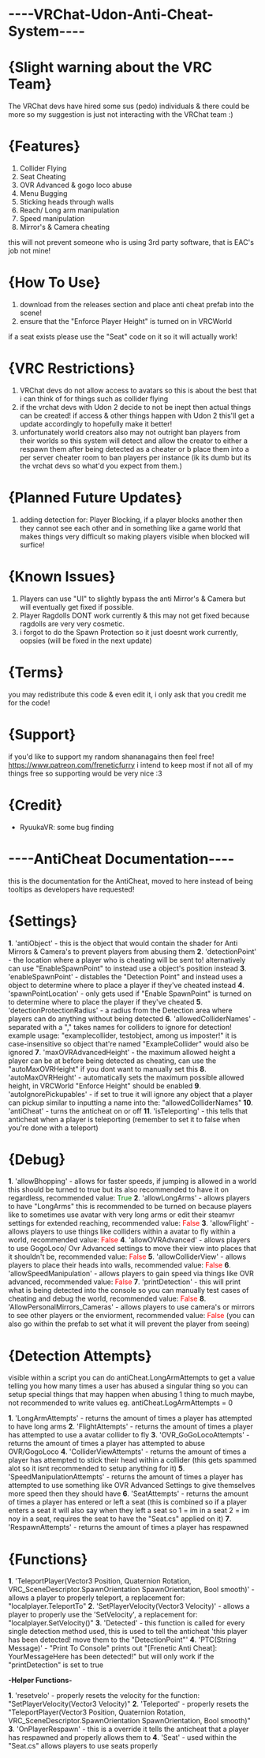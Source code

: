 # ----VRChat-Udon-Anti-Cheat-System----
# **{Slight warning about the VRC Team}**

The VRChat devs have hired some sus (pedo) individuals & there could be more so my suggestion is just not interacting with the VRChat team :)

# **{Features}**

1. Collider Flying
2. Seat Cheating
3. OVR Advanced & gogo loco abuse
4. Menu Bugging
5. Sticking heads through walls
6. Reach/ Long arm manipulation
7. Speed manipulation
8. Mirror's & Camera cheating

this will not prevent someone who is using 3rd party software, that is EAC's job not mine!

# **{How To Use}**

1. download from the releases section and place anti cheat prefab into the scene!
2. ensure that the "Enforce Player Height" is turned on in VRCWorld

if a seat exists please use the "Seat" code on it so it will actually work!

# **{VRC Restrictions}**

1. VRChat devs do not allow access to avatars so this is about the best that i can think of for things such as collider flying
2. if the vrchat devs with Udon 2 decide to not be inept then actual things can be created! if access & other things happen with Udon 2 this'll get a update accordingly to hopefully make it better!
3. unfortunately world creators also may not outright ban players from their worlds so this system will detect and allow the creator to either a respawn them after being detected as a cheater or b place them into a per server cheater room to ban players per instance (ik its dumb but its the vrchat devs so what'd you expect from them.)

# **{Planned Future Updates}**

1. adding detection for: Player Blocking, if a player blocks another then they cannot see each other and in something like a game world that makes things very difficult so making players visible when blocked will surfice!

# **{Known Issues}**

1. Players can use "UI" to slightly bypass the anti Mirror's & Camera but will eventually get fixed if possible.
2. Player Ragdolls DONT work currently & this may not get fixed because ragdolls are very very cosmetic.
3. i forgot to do the Spawn Protection so it just doesnt work currently, oopsies (will be fixed in the next update)

# **{Terms}**

you may redistribute this code & even edit it, i only ask that you credit me for the code!

# **{Support}**

if you'd like to support my random shananagains then feel free! https://www.patreon.com/freneticfurry
i intend to keep most if not all of my things free so supporting would be very nice :3

# **{Credit}**

- RyuukaVR: some bug finding

# **----AntiCheat Documentation----**

this is the documentation for the AntiCheat, moved to here instead of being tooltips as developers have requested!

# **{Settings}**

**1**. 'antiObject' - this is the object that would contain the shader for Anti Mirrors & Camera's to prevent players from abusing them
**2**. 'detectionPoint' - the location where a player who is cheating will be sent to! alternatively can use "EnableSpawnPoint" to instead use a object's position instead
**3**. 'enableSpawnPoint' - distables the "Detection Point" and instead uses a object to determine where to place a player if they've cheated instead
**4**. 'spawnPointLocation' - only gets used if "Enable SpawnPoint" is turned on to determine where to place the player if they've cheated
**5**. 'detectionProtectionRadius' - a radius from the Detection area where players can do anything without being detected
**6**. 'allowedColliderNames' - separated with a "," takes names for colliders to ignore for detection! example usage: "examplecollider, testobject, among us imposter!" it is case-insensitive so object that're named "ExampleCollider" would also be ignored
**7**. 'maxOVRAdvancedHeight' - the maximum allowed height a player can be at before being detected as cheating, can use the "autoMaxOVRHeight" if you dont want to manually set this
**8**. 'autoMaxOVRHeight' - automatically sets the maximum possible allowed height, in VRCWorld "Enforce Height" should be enabled
**9**. 'autoIgnorePickupables' - if set to true it will ignore any object that a player can pickup similar to inputting a name into the: "allowedColliderNames"
**10**. 'antiCheat' - turns the anticheat on or off
**11**. 'isTeleporting' - this tells that anticheat when a player is teleporting (remember to set it to false when you're done with a teleport)

# **{Debug}**

**1**. 'allowBhopping' - allows for faster speeds, if jumping is allowed in a world this should be turned to true but its also recommended to have it on regardless,  recommended value: <span style="color: green;">True</span>
**2**. 'allowLongArms' - allows players to have "LongArms" this is recommended to be turned on because players like to sometimes use avatar with very long arms or edit their steamvr settings for extended reaching,  recommended value: <span style="color: red;">False</span>
**3**. 'allowFlight' - allows players to use things like colliders within a avatar to fly within a world, recommended value: <span style="color: red;">False</span>
**4**. 'allowOVRAdvanced' - allows players to use GogoLoco/ Ovr Advanced settings to move their view into places that it shouldn't be,  recommended value: <span style="color: red;">False</span>
**5**. 'allowColliderView' - allows players to place their heads into walls, recommended value: <span style="color: red;">False</span>
**6**. 'allowSpeedManipulation' - allows players to gain speed via things like OVR advanced, recommended value: <span style="color: red;">False</span>
**7**. 'printDetection' - this will print what is being detected into the console so you can manually test cases of cheating and debug the world, recommended value: <span style="color: red;">False</span>
**8**. 'AllowPersonalMirrors_Cameras' - allows players to use camera's or mirrors to see other players or the enviorment, recommended value: <span style="color: red;">False</span> (you can also go within the prefab to set what it will prevent the player from seeing)

# **{Detection Attempts}**

visible within a script you can do antiCheat.LongArmAttempts to get a value telling you how many times a user has abused a singular thing so you can setup special things that may happen when abusing 1 thing to much maybe, not recommended to write values eg. antiCheat.LogArmAttempts = 0

**1**. 'LongArmAttempts' - returns the amount of times a player has attempted to have long arms
**2**. 'FlightAttempts' - returns the amount of times a player has attempted to use a avatar collider to fly
**3**. 'OVR_GoGoLocoAttempts' - returns the amount of times a player has attempted to abuse OVR/GogoLoco
**4**. 'ColliderViewAttempts' - returns the amount of times a player has attempted to stick their head within a collider (this gets spammed alot so it isnt recommended to setup anything for it)
**5**. 'SpeedManipulationAttempts' - returns the amount of times a player has attempted to use something like OVR Advanced Settings to give themselves more speed then they should have
**6**. 'SeatAttempts' - returns the amount of times a player has entered or left a seat (this is combined so if a player enters a seat it will also say when they left a seat so 1 = im in a seat 2 = im noy in a seat, requires the seat to have the "Seat.cs" applied on it)
**7**. 'RespawnAttempts' - returns the amount of times a player has respawned

# **{Functions}**

**1**. 'TeleportPlayer(Vector3 Position, Quaternion Rotation, VRC_SceneDescriptor.SpawnOrientation SpawnOrientation, Bool smooth)' - allows a player to properly teleport, a replacement for: "localplayer.TeleportTo"
**2**. 'SetPlayerVelocity(Vector3 Velocity)' - allows a player to properly use the 'SetVelocity', a replacement for: "localplayer.SetVelocity()"
**3**. 'Detected' - this function is called for every single detection method used, this is used to tell the anticheat 'this player has been detected! move them to the "DetectionPoint"'
**4**. 'PTC(String Message)' - "Print To Console" prints out "[Frenetic Anti Cheat]: YourMessageHere has been detected!" but will only work if the "printDetection" is set to true

**-Helper Functions-**

**1**. 'resetvelo' - properly resets the velocity for the function: "SetPlayerVelocity(Vector3 Velocity)"
**2**. 'Teleported' - properly resets the "TeleportPlayer(Vector3 Position, Quaternion Rotation, VRC_SceneDescriptor.SpawnOrientation SpawnOrientation, Bool smooth)"
**3**. 'OnPlayerRespawn' - this is a override it tells the anticheat that a player has respawned and properly allows them to
**4**. 'Seat' - used within the "Seat.cs" allows players to use seats properly
